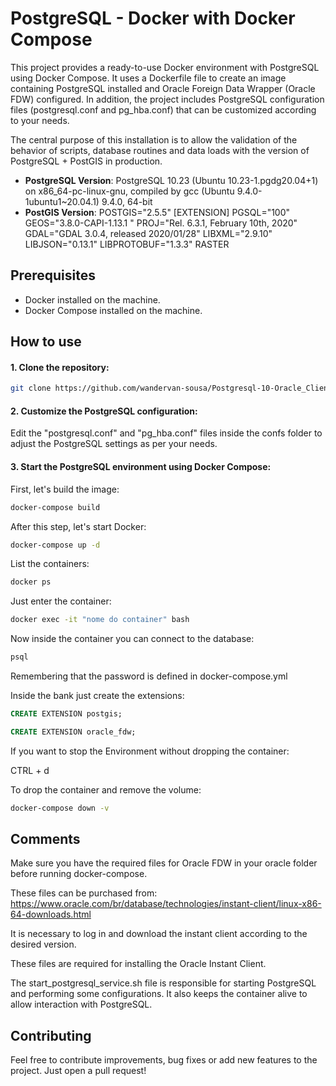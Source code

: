 # PostgreSQL - Docker with Docker Compose

This project provides a ready-to-use Docker environment with PostgreSQL using Docker Compose. It uses a Dockerfile file to create an image containing PostgreSQL installed and Oracle Foreign Data Wrapper (Oracle FDW) configured. In addition, the project includes PostgreSQL configuration files (postgresql.conf and pg_hba.conf) that can be customized according to your needs.

The central purpose of this installation is to allow the validation of the behavior of scripts, database routines and data loads with the version of PostgreSQL + PostGIS in production.

- **PostgreSQL Version**: PostgreSQL 10.23 (Ubuntu 10.23-1.pgdg20.04+1) on x86_64-pc-linux-gnu, compiled by gcc (Ubuntu 9.4.0-1ubuntu1~20.04.1) 9.4.0, 64-bit
- **PostGIS Version**: POSTGIS="2.5.5" [EXTENSION] PGSQL="100" GEOS="3.8.0-CAPI-1.13.1 " PROJ="Rel. 6.3.1, February 10th, 2020" GDAL="GDAL 3.0.4, released 2020/01/28" LIBXML="2.9.10" LIBJSON="0.13.1" LIBPROTOBUF="1.3.3" RASTER

## Prerequisites

- Docker installed on the machine.
- Docker Compose installed on the machine.


## How to use


#### 1. Clone the repository:
```bash
git clone https://github.com/wandervan-sousa/Postgresql-10-Oracle_Client.git
```

#### 2. Customize the PostgreSQL configuration:

Edit the "postgresql.conf" and "pg_hba.conf" files inside the confs folder to adjust the PostgreSQL settings as per your needs.

#### 3. Start the PostgreSQL environment using Docker Compose:

First, let's build the image:

```bash
docker-compose build
```

After this step, let's start Docker:

```bash
docker-compose up -d
```

List the containers:

```bash
docker ps
```

Just enter the container:

```bash
docker exec -it "nome do container" bash
```

Now inside the container you can connect to the database:

```bash
psql
```

Remembering that the password is defined in docker-compose.yml

Inside the bank just create the extensions:

```sql
CREATE EXTENSION postgis;
```

```sql
CREATE EXTENSION oracle_fdw;
```

If you want to stop the Environment without dropping the container:

CTRL + d

To drop the container and remove the volume:

```bash
docker-compose down -v
```


## Comments
Make sure you have the required files for Oracle FDW in your oracle folder before running docker-compose.

These files can be purchased from: https://www.oracle.com/br/database/technologies/instant-client/linux-x86-64-downloads.html 

It is necessary to log in and download the instant client according to the desired version.

These files are required for installing the Oracle Instant Client.

The start_postgresql_service.sh file is responsible for starting PostgreSQL and performing some configurations. It also keeps the container alive to allow interaction with PostgreSQL.


## Contributing
Feel free to contribute improvements, bug fixes or add new features to the project. Just open a pull request!
